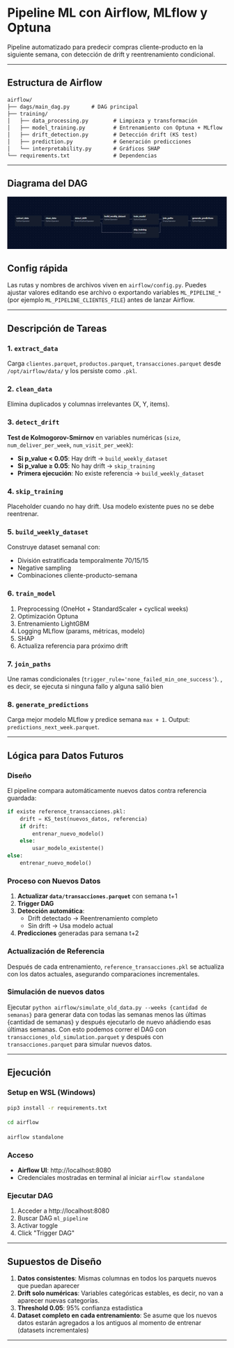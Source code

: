 # Pipeline ML con Airflow, MLflow y Optuna

Pipeline automatizado para predecir compras cliente-producto en la siguiente semana, con detección de drift y reentrenamiento condicional.

---

## Estructura de Airflow

```
airflow/
├── dags/main_dag.py       # DAG principal
├── training/
│   ├── data_processing.py        # Limpieza y transformación
│   ├── model_training.py         # Entrenamiento con Optuna + MLflow
│   ├── drift_detection.py        # Detección drift (KS test)
│   ├── prediction.py             # Generación predicciones
│   └── interpretability.py       # Gráficos SHAP
└── requirements.txt              # Dependencias
```

---

## Diagrama del DAG

![Diagrama del DAG](docs/images/ml_pipeline_dag.png)

## Config rápida

Las rutas y nombres de archivos viven en `airflow/config.py`. Puedes ajustar valores editando ese archivo o exportando variables `ML_PIPELINE_*` (por ejemplo `ML_PIPELINE_CLIENTES_FILE`) antes de lanzar Airflow.

---

## Descripción de Tareas

### 1. `extract_data`
Carga `clientes.parquet`, `productos.parquet`, `transacciones.parquet` desde `/opt/airflow/data/` y los persiste como `.pkl`.

### 2. `clean_data`
Elimina duplicados y columnas irrelevantes (X, Y, items).

### 3. `detect_drift`
**Test de Kolmogorov-Smirnov** en variables numéricas (`size`, `num_deliver_per_week`, `num_visit_per_week`):
- **Si p_value < 0.05**: Hay drift → `build_weekly_dataset`
- **Si p_value ≥ 0.05**: No hay drift → `skip_training`
- **Primera ejecución**: No existe referencia → `build_weekly_dataset`

### 4. `skip_training`
Placeholder cuando no hay drift. Usa modelo existente pues no se debe reentrenar.

### 5. `build_weekly_dataset`
Construye dataset semanal con:
- División estratificada temporalmente 70/15/15
- Negative sampling
- Combinaciones cliente-producto-semana

### 6. `train_model`
1. Preprocessing (OneHot + StandardScaler + cyclical weeks)
2. Optimización Optuna
3. Entrenamiento LightGBM
4. Logging MLflow (params, métricas, modelo)
5. SHAP
6. Actualiza referencia para próximo drift

### 7. `join_paths`
Une ramas condicionales (`trigger_rule='none_failed_min_one_success'`).
, es decir, se ejecuta si ninguna fallo y alguna salió bien
### 8. `generate_predictions`
Carga mejor modelo MLflow y predice semana `max + 1`. Output: `predictions_next_week.parquet`.

---

## Lógica para Datos Futuros 

### Diseño
El pipeline compara automáticamente nuevos datos contra referencia guardada:

```python
if existe reference_transacciones.pkl:
    drift = KS_test(nuevos_datos, referencia)
    if drift:
        entrenar_nuevo_modelo()
    else:
        usar_modelo_existente()
else:
    entrenar_nuevo_modelo()
```

### Proceso con Nuevos Datos
1. **Actualizar `data/transacciones.parquet`** con semana t+1
2. **Trigger DAG**
3. **Detección automática**:
   - Drift detectado → Reentrenamiento completo
   - Sin drift → Usa modelo actual
4. **Predicciones** generadas para semana t+2

### Actualización de Referencia
Después de cada entrenamiento, `reference_transacciones.pkl` se actualiza con los datos actuales, asegurando comparaciones incrementales.

### Simulación de nuevos datos

Ejecutar `python airflow/simulate_old_data.py --weeks {cantidad de semanas}` para generar data con todas las semanas menos las últimas {cantidad de semanas} y después ejecutarlo de nuevo añádiendo
esas últimas semanas. Con esto podemos correr el DAG con `transacciones_old_simulation.parquet` y después con `transacciones.parquet` para simular nuevos datos.

---

## Ejecución

### Setup en WSL (Windows)

```bash
pip3 install -r requirements.txt

cd airflow

airflow standalone
```

### Acceso
- **Airflow UI**: http://localhost:8080
- Credenciales mostradas en terminal al iniciar `airflow standalone`

### Ejecutar DAG
1. Acceder a http://localhost:8080
2. Buscar DAG `ml_pipeline`
3. Activar toggle
4. Click "Trigger DAG"

---

## Supuestos de Diseño

1. **Datos consistentes**: Mismas columnas en todos los parquets nuevos que puedan aparecer
2. **Drift solo numéricas**: Variables categóricas estables, es decir, no van a aparecer nuevas categorías.
3. **Threshold 0.05**: 95% confianza estadística
4. **Dataset completo en cada entrenamiento**: Se asume que los nuevos datos estarán agregados a los antiguos al momento de entrenar (datasets incrementales)
---
